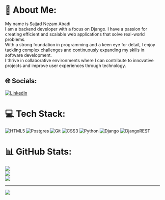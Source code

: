 # 💫 About Me:
My name is Sajjad Nezam Abadi<br> I am a backend developer with a focus on Django. I have a passion for creating efficient and scalable web applications that solve real-world problems. <br>With a strong foundation in programming and a keen eye for detail, I enjoy tackling complex challenges and continuously expanding my skills in software development. <br>I thrive in collaborative environments where I can contribute to innovative projects and improve user experiences through technology.


## 🌐 Socials:
[![LinkedIn](https://img.shields.io/badge/LinkedIn-%230077B5.svg?logo=linkedin&logoColor=white)](https://linkedin.com/in/https://www.linkedin.com/in/sajjad-nezam-abadi-b8b813303/) 

# 💻 Tech Stack:
![HTML5](https://img.shields.io/badge/html5-%23E34F26.svg?style=for-the-badge&logo=html5&logoColor=white) ![Postgres](https://img.shields.io/badge/postgres-%23316192.svg?style=for-the-badge&logo=postgresql&logoColor=white) ![Git](https://img.shields.io/badge/git-%23F05033.svg?style=for-the-badge&logo=git&logoColor=white) ![CSS3](https://img.shields.io/badge/css3-%231572B6.svg?style=for-the-badge&logo=css3&logoColor=white) ![Python](https://img.shields.io/badge/python-3670A0?style=for-the-badge&logo=python&logoColor=ffdd54) ![Django](https://img.shields.io/badge/django-%23092E20.svg?style=for-the-badge&logo=django&logoColor=white) ![DjangoREST](https://img.shields.io/badge/DJANGO-REST-ff1709?style=for-the-badge&logo=django&logoColor=white&color=ff1709&labelColor=gray)
# 📊 GitHub Stats:
![](https://github-readme-stats.vercel.app/api?username=sajadnezamabadi&theme=dark&hide_border=false&include_all_commits=true&count_private=false)<br/>
![](https://github-readme-streak-stats.herokuapp.com/?user=sajadnezamabadi&theme=dark&hide_border=false)<br/>
![](https://github-readme-stats.vercel.app/api/top-langs/?username=sajadnezamabadi&theme=dark&hide_border=false&include_all_commits=true&count_private=false&layout=compact)

---
[![](https://visitcount.itsvg.in/api?id=sajadnezamabadi&icon=0&color=0)](https://visitcount.itsvg.in)

<!-- Proudly created with GPRM ( https://gprm.itsvg.in ) -->
